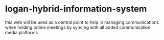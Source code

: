 # logan-hybrid-information-system
this web will be used as a central point  to help in managing communications when holding online meetings by syncing with all added communication media platforms

